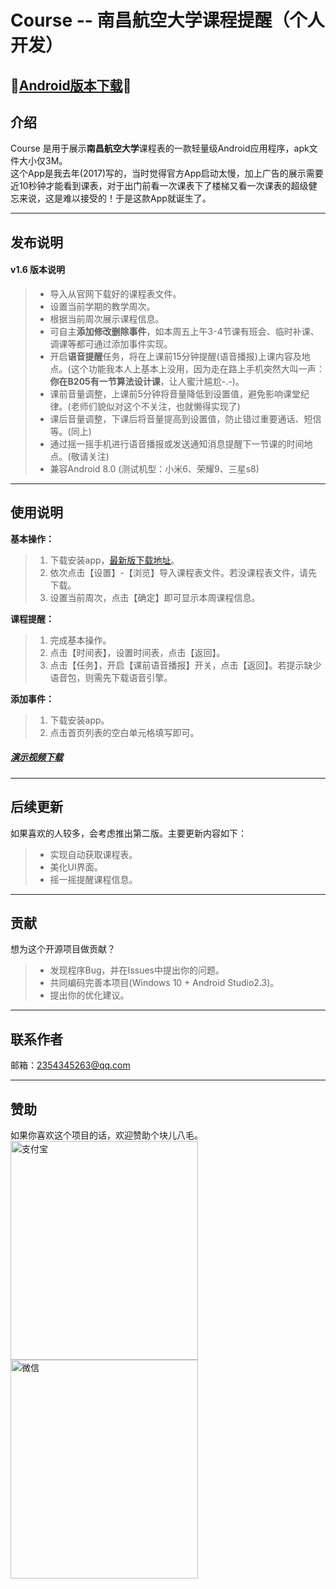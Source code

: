 # Course -- 南昌航空大学课程提醒（个人开发）

## 🔴[Android版本下载](https://github.com/Peeeng/Course/raw/master/release/course-release-1.6.apk)🔴
## 介绍
Course 是用于展示**南昌航空大学**课程表的一款轻量级Android应用程序，apk文件大小仅3M。  
这个App是我去年(2017)写的，当时觉得官方App启动太慢，加上广告的展示需要近10秒钟才能看到课表，对于出门前看一次课表下了楼梯又看一次课表的超级健忘来说，这是难以接受的！于是这款App就诞生了。

---------

## 发布说明
#### **v1.6 版本说明** 
> * 导入从官网下载好的课程表文件。
> * 设置当前学期的教学周次。
> * 根据当前周次展示课程信息。
> * 可自主**添加修改删除事件**，如本周五上午3-4节课有班会、临时补课、调课等都可通过添加事件实现。
> * 开启**语音提醒**任务，将在上课前15分钟提醒(语音播报)上课内容及地点。(这个功能我本人上基本上没用，因为走在路上手机突然大叫一声：**你在B205有一节算法设计课**，让人蜜汁尴尬-.-)。
> * 课前音量调整，上课前5分钟将音量降低到设置值，避免影响课堂纪律。(老师们貌似对这个不关注，也就懒得实现了)
> * 课后音量调整，下课后将音量提高到设置值，防止错过重要通话、短信等。(同上)
> * 通过摇一摇手机进行语音播报或发送通知消息提醒下一节课的时间地点。(敬请关注)
> * 兼容Android 8.0 (测试机型：小米6、荣耀9、三星s8)

----------
## 使用说明 

**基本操作：**
> 1. 下载安装app，[最新版下载地址](https://github.com/Peeeng/Course/raw/master/release/course-release-1.6.apk)。
> 2. 依次点击【设置】-【浏览】导入课程表文件。若没课程表文件，请先下载。
> 3. 设置当前周次，点击【确定】即可显示本周课程信息。

**课程提醒：**
> 1. 完成基本操作。
> 2. 点击【时间表】，设置时间表，点击【返回】。
> 3. 点击【任务】，开启【课前语音播报】开关，点击【返回】。若提示缺少语音包，则需先下载语音引擎。

**添加事件：**
> 1. 下载安装app。
> 2. 点击首页列表的空白单元格填写即可。

##### [演示视频下载](https://github.com/Peeeng/Course/raw/master/release/%E6%BC%94%E7%A4%BA.mp4)


-----------

## 后续更新
如果喜欢的人较多，会考虑推出第二版。主要更新内容如下：
> * 实现自动获取课程表。
> * 美化UI界面。
> * 摇一摇提醒课程信息。

----------

## 贡献
想为这个开源项目做贡献？
> * 发现程序Bug，并在Issues中提出你的问题。
> * 共同编码完善本项目(Windows 10 + Android Studio2.3)。
> * 提出你的优化建议。

---------

## 联系作者
邮箱：2354345263@qq.com

----------

## 赞助
如果你喜欢这个项目的话，欢迎赞助个块儿八毛。  
<img src="https://github.com/Peeeng/Course/raw/master/screenshoot/alipay.jpg" width = "300" height = "350" alt="支付宝" align=center />
<img src="https://github.com/Peeeng/Course/raw/master/screenshoot/wepay.jpg" width = "300" height = "350" alt="微信" align=center />
